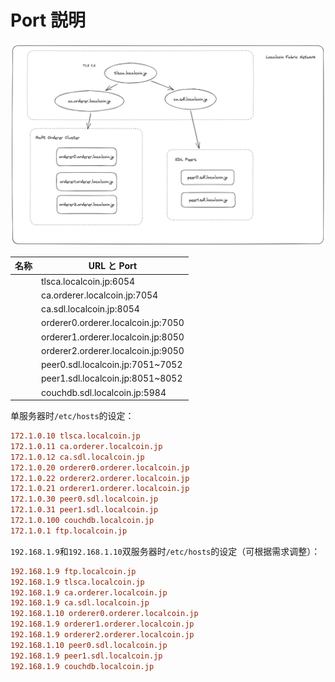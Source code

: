 # Port 説明

![network](./ca-servers.telesoho.png)

| 名称 | URL と Port                        |
| ---- | ---------------------------------- |
|      | tlsca.localcoin.jp:6054            |
|      | ca.orderer.localcoin.jp:7054       |
|      | ca.sdl.localcoin.jp:8054           |
|      | orderer0.orderer.localcoin.jp:7050 |
|      | orderer1.orderer.localcoin.jp:8050 |
|      | orderer2.orderer.localcoin.jp:9050 |
|      | peer0.sdl.localcoin.jp:7051~7052   |
|      | peer1.sdl.localcoin.jp:8051~8052   |
|      | couchdb.sdl.localcoin.jp:5984      |

单服务器时`/etc/hosts`的设定：

```ini
172.1.0.10 tlsca.localcoin.jp
172.1.0.11 ca.orderer.localcoin.jp
172.1.0.12 ca.sdl.localcoin.jp
172.1.0.20 orderer0.orderer.localcoin.jp
172.1.0.22 orderer2.orderer.localcoin.jp
172.1.0.21 orderer1.orderer.localcoin.jp
172.1.0.30 peer0.sdl.localcoin.jp
172.1.0.31 peer1.sdl.localcoin.jp
172.1.0.100 couchdb.localcoin.jp
172.1.0.1 ftp.localcoin.jp
```

`192.168.1.9`和`192.168.1.10`双服务器时`/etc/hosts`的设定（可根据需求调整）：

```ini
192.168.1.9 ftp.localcoin.jp
192.168.1.9 tlsca.localcoin.jp
192.168.1.9 ca.orderer.localcoin.jp
192.168.1.9 ca.sdl.localcoin.jp
192.168.1.10 orderer0.orderer.localcoin.jp
192.168.1.9 orderer1.orderer.localcoin.jp
192.168.1.9 orderer2.orderer.localcoin.jp
192.168.1.10 peer0.sdl.localcoin.jp
192.168.1.9 peer1.sdl.localcoin.jp
192.168.1.9 couchdb.localcoin.jp
```
